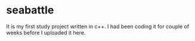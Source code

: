 # seabattle

It is my first study project written in c++. I had been coding it for couple of weeks before I uploaded it here.
